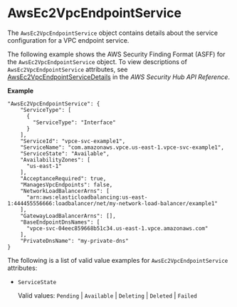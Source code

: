# AwsEc2VpcEndpointService<a name="asff-resourcedetails-awsec2vpcendpointservice"></a>

The `AwsEc2VpcEndpointService` object contains details about the service configuration for a VPC endpoint service\.

The following example shows the AWS Security Finding Format \(ASFF\) for the `AwsEc2VpcEndpointService` object\. To view descriptions of `AwsEc2VpcEndpointService` attributes, see [AwsEc2VpcEndpointServiceDetails](https://docs.aws.amazon.com/securityhub/1.0/APIReference/API_AwsEc2VpcEndpointServiceDetails.html) in the *AWS Security Hub API Reference*\.

**Example**

```
"AwsEc2VpcEndpointService": {
    "ServiceType": [
      {
        "ServiceType": "Interface"
      }
    ],
    "ServiceId": "vpce-svc-example1",
    "ServiceName": "com.amazonaws.vpce.us-east-1.vpce-svc-example1",
    "ServiceState": "Available",
    "AvailabilityZones": [
      "us-east-1"
    ],
    "AcceptanceRequired": true,
    "ManagesVpcEndpoints": false,
    "NetworkLoadBalancerArns": [
      "arn:aws:elasticloadbalancing:us-east-1:444455556666:loadbalancer/net/my-network-load-balancer/example1"
    ],
    "GatewayLoadBalancerArns": [],
    "BaseEndpointDnsNames": [
      "vpce-svc-04eec859668b51c34.us-east-1.vpce.amazonaws.com"
    ],
    "PrivateDnsName": "my-private-dns"
}
```

The following is a list of valid value examples for `AwsEc2VpcEndpointService` attributes:
+ `ServiceState`

  Valid values: `Pending` \| `Available` \| `Deleting` \| `Deleted` \| `Failed`